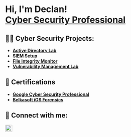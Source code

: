 <h1>Hi, I'm Declan!<br><a href="https://linkedin.com/in/declan-secord">Cyber Security Professional</a></h1>

<h2>👨‍💻 Cyber Security Projects:</h2>

- [<b>Active Directory Lab</b>](https://github.com/declansecord/ActiveDirectoryLab)
- [<b>SIEM Setup</b>](https://github.com/declansecord/SIEMSetup)
- [<b>File Integrity Monitor</b>](https://github.com/declansecord/FileIntegrityMonitor)
- [<b>Vulnerability Management Lab</b>](https://github.com/declansecord/VulnerabilityManagementLab)


<h2>📃 Certifications</h2>

- [<b>Google Cyber Security Professional</b>](https://www.coursera.org/account/accomplishments/professional-cert/AFH6A5D73G5P)
- [<b>Belkasoft iOS Forensics</b>](https://belkasoft.thinkific.com/certificates/iklbdbd2cb)

<h2> 🤳 Connect with me:</h2>

[<img align="left" alt="Declan Secord | LinkedIn" width="22px" src="https://www.iconsdb.com/icons/preview/white/linkedin-3-xxl.png" />][linkedin]

[linkedin]: https://linkedin.com/in/declan-secord

